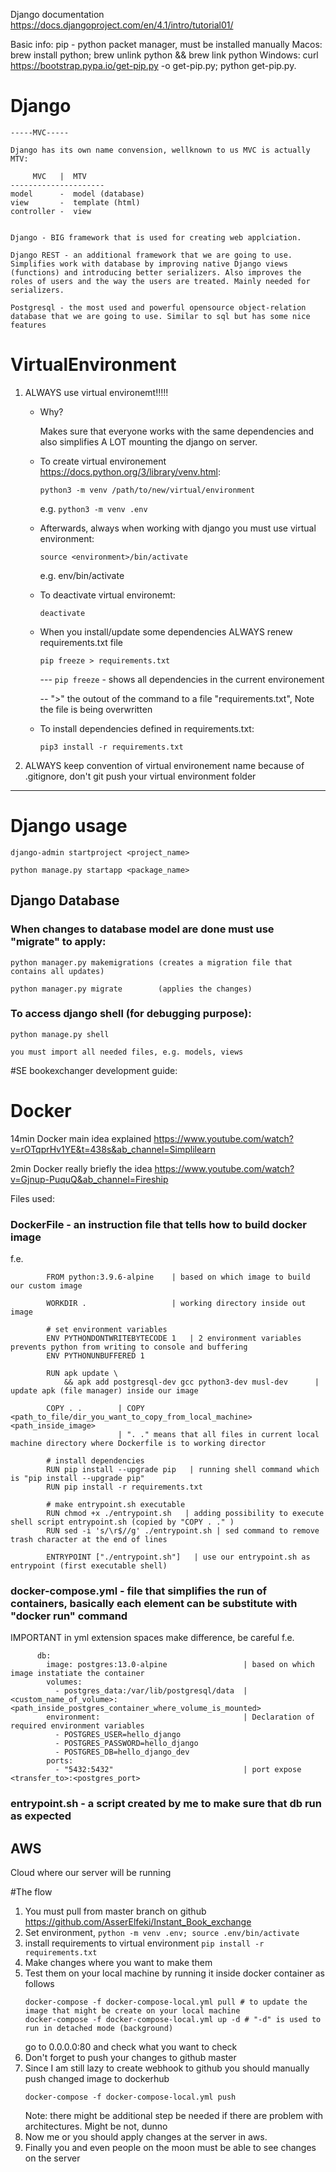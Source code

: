 Django documentation 
https://docs.djangoproject.com/en/4.1/intro/tutorial01/

Basic info:
	pip - python packet manager, must be installed manually
		Macos: brew install python; brew unlink python && brew link python
		Windows: curl https://bootstrap.pypa.io/get-pip.py -o get-pip.py; python get-pip.py. 


# Django

	-----MVC-----

	Django has its own name convension, wellknown to us MVC is actually MTV:
	
	     MVC   |  MTV
	---------------------
	model      -  model (database)
	view       -  template (html)  
	controller -  view 


	Django - BIG framework that is used for creating web applciation.
	
	Django REST - an additional framework that we are going to use. Simplifies work with database by improving native Django views (functions) and introducing better serializers. Also improves the roles of users and the way the users are treated. Mainly needed for serializers.

	Postgresql - the most used and powerful opensource object-relation database that we are going to use. Similar to sql but has some nice features

# VirtualEnvironment

1) ALWAYS use virtual environemt!!!!!

	- Why?

		Makes sure that everyone works with the same dependencies and also simplifies A LOT mounting the django on server.
    
    - To create virtual environement https://docs.python.org/3/library/venv.html:
   
		`python3 -m venv /path/to/new/virtual/environment`

		e.g. `python3 -m venv .env`

	- Afterwards, always when working with django you must use virtual environment:

		`source <environment>/bin/activate`

		e.g. env/bin/activate

	- To deactivate virtual environemt:

		`deactivate`

    - When you install/update some dependencies ALWAYS renew requirements.txt file

		`pip freeze > requirements.txt`

		--- `pip freeze` - shows all dependencies in the current environement

		-- ">" the outout of the command to a file "requirements.txt", Note the file is being overwritten

	- To install dependencies defined in requirements.txt:

		`pip3 install -r requirements.txt`



2) ALWAYS keep convention of virtual environement name because of .gitignore, don't git push your virtual environment folder

------------------

# Django usage

	django-admin startproject <project_name>

	python manage.py startapp <package_name>


## Django Database

### When changes to database model are done must use "migrate" to apply:

	python manager.py makemigrations (creates a migration file that contains all updates)

	python manager.py migrate        (applies the changes)

### To access django shell (for debugging purpose):
	
	python manage.py shell

	you must import all needed files, e.g. models, views



#SE bookexchanger development guide:



# Docker

14min Docker main idea explained https://www.youtube.com/watch?v=rOTqprHv1YE&t=438s&ab_channel=Simplilearn

2min Docker really briefly the idea https://www.youtube.com/watch?v=Gjnup-PuquQ&ab_channel=Fireship

Files used:

### DockerFile - an instruction file that tells how to build docker image
f.e.

```
		FROM python:3.9.6-alpine    | based on which image to build our custom image
 
		WORKDIR .                   | working directory inside out image
		
		# set environment variables 
		ENV PYTHONDONTWRITEBYTECODE 1   | 2 environment variables prevents python from writing to console and buffering
		ENV PYTHONUNBUFFERED 1
		
		RUN apk update \
	    	&& apk add postgresql-dev gcc python3-dev musl-dev      | update apk (file manager) inside our image
		
		COPY . .        | COPY <path_to_file/dir_you_want_to_copy_from_local_machine> <path_inside_image>
		                | ". ." means that all files in current local machine directory where Dockerfile is to working director
		
		# install dependencies
		RUN pip install --upgrade pip   | running shell command which is "pip install --upgrade pip"
		RUN pip install -r requirements.txt
		
		# make entrypoint.sh executable
		RUN chmod +x ./entrypoint.sh   | adding possibility to execute shell script entrypoint.sh (copied by "COPY . ." )
		RUN sed -i 's/\r$//g' ./entrypoint.sh | sed command to remove trash character at the end of lines
		
		ENTRYPOINT ["./entrypoint.sh"]   | use our entrypoint.sh as entrypoint (first executable shell)
```
		
### docker-compose.yml - file that simplifies the run of containers, basically each element can be substitute with "docker run" command
IMPORTANT in yml extension spaces make difference, be careful
f.e.
```	  
	  db:
	    image: postgres:13.0-alpine                 | based on which image instatiate the container
	    volumes:
	      - postgres_data:/var/lib/postgresql/data  | <custom_name_of_volume>:<path_inside_postgres_container_where_volume_is_mounted>
	    environment:								| Declaration of required environment variables
	      - POSTGRES_USER=hello_django
	      - POSTGRES_PASSWORD=hello_django
	      - POSTGRES_DB=hello_django_dev
	    ports:
	      - "5432:5432"                             | port expose <transfer_to>:<postgres_port>
```
### entrypoint.sh - a script created by me to make sure that db run as expected

## AWS

Cloud where our server will be running


#The flow

1) You must pull from master branch on github https://github.com/AsserElfeki/Instant_Book_exchange
2) Set environment, `python -m venv .env; source .env/bin/activate`
3) install requirements to virtual environment `pip install -r requirements.txt`
4) Make changes where you want to make them
5) Test them on your local machine by running it inside docker container as follows
   ```
   docker-compose -f docker-compose-local.yml pull # to update the image that might be create on your local machine
   docker-compose -f docker-compose-local.yml up -d # "-d" is used to run in detached mode (background)
   ```
   go to 0.0.0.0:80 and check what you want to check
6) Don't forget to push your changes to github master
7) Since I am still lazy to create webhook to github you should manually push changed image to dockerhub
   ```
   docker-compose -f docker-compose-local.yml push
   ```
   Note: there might be additional step be needed if there are problem with architectures. Might be not, dunno
8) Now me or you should apply changes at the server in aws.
9) Finally you and even people on the moon must be able to see changes on the server 






